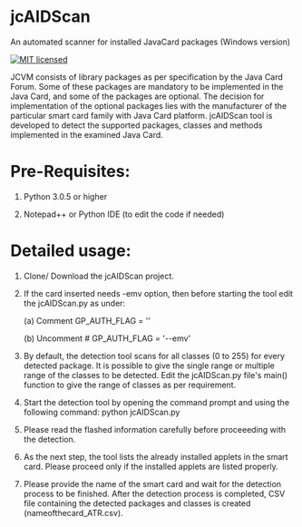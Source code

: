 # jcAIDScan
An automated scanner for installed JavaCard packages (Windows version)

[![MIT licensed](https://img.shields.io/badge/license-MIT-blue.svg)](https://github.com/petrs/jcAIDScan/blob/master/LICENSE)

JCVM consists of library packages as per specification by the Java Card Forum. Some of these packages are mandatory to be implemented in the Java Card, and some of the packages are optional. The decision for implementation of the optional packages lies with the manufacturer of the particular smart card family with Java Card platform. jcAIDScan tool is developed to detect the supported packages, classes and methods implemented in the examined Java Card.

# Pre-Requisites:

1. Python 3.0.5 or higher

2. Notepad++ or Python IDE (to edit the code if needed)

# Detailed usage:

1. Clone/ Download the jcAIDScan project.

2. If the card inserted needs -emv option, then before starting the tool edit the jcAIDScan.py as under:

    (a) Comment GP_AUTH_FLAG = ''
  
    (b) Uncomment # GP_AUTH_FLAG = '--emv'
  
3. By default, the detection tool scans for all classes (0 to 255) for every detected package. It is possible to give the single range or multiple range of the classes to be detected. Edit the jcAIDScan.py file's main() function to give the range of classes as per requirement.

4. Start the detection tool by opening the command prompt and using the following command:
python jcAIDScan.py

5. Please read the flashed information carefully before proceeeding with the detection.

6. As the next step, the tool lists the already installed applets in the smart card. Please proceed only if the installed applets are listed properly.

7. Please provide the name of the smart card and wait for the detection process to be finished. After the detection process is completed, CSV file containing the detected packages and classes is created (nameofthecard_ATR.csv).
  
